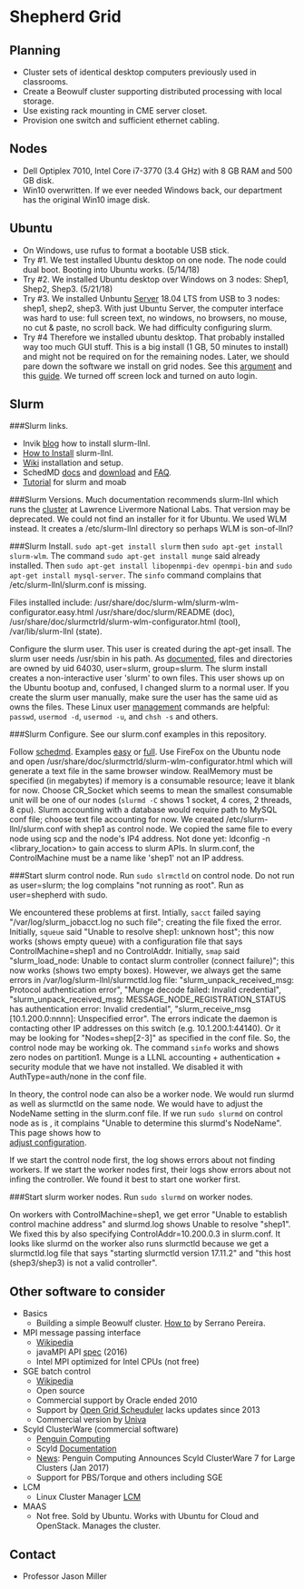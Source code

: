 # Shepherd Grid

## Planning
* Cluster sets of identical desktop computers previously used in classrooms.
* Create a Beowulf cluster supporting distributed processing with local storage.
* Use existing rack mounting in CME server closet.
* Provision one switch and sufficient ethernet cabling.

## Nodes
* Dell Optiplex 7010, Intel Core i7-3770 (3.4 GHz) with 8 GB RAM and 500 GB disk.
* Win10 overwritten. If we ever needed Windows back, our department has the original Win10 image disk.

## Ubuntu
* On Windows, use rufus to format a bootable USB stick.
* Try #1. 
We test installed Ubuntu desktop on one node.
The node could dual boot. Booting into Ubuntu works. (5/14/18)
* Try #2. 
We installed Ubuntu desktop over Windows on 3 nodes: Shep1, Shep2, Shep3. (5/21/18)
* Try #3.
We installed Unbuntu [Server](https://www.ubuntu.com/download/server) 18.04 LTS from USB to 3 nodes: shep1, shep2, shep3.
With just Ubuntu Server, the computer interface was hard to use: 
full screen text, no windows, no browsers, no mouse, no cut & paste, no scroll back. 
We had difficulty configuring slurm. 
* Try #4
Therefore we installed ubuntu desktop. That probably installed way too much GUI stuff. 
This is a big install (1 GB, 50 minutes to install) and might not be required on for the remaining nodes. 
Later, we should pare down the software we install on grid nodes. 
See this [argument](https://askubuntu.com/questions/53822/how-do-you-run-ubuntu-server-with-a-gui) 
and this [guide](https://help.ubuntu.com/community/ServerGUI).
We turned off screen lock and turned on auto login.

## Slurm

###Slurm links.
* Invik [blog](https://www.invik.xyz/work/Slurm-on-Ubuntu-Trusty/) how to install slurm-llnl.
* [How to Install](https://www.howtoinstall.co/en/ubuntu/trusty/slurm-llnl) slurm-llnl.
* [Wiki](https://wiki.archlinux.org/index.php/Slurm) installation and setup.
* SchedMD [docs](https://slurm.schedmd.com/documentation.html) 
and [download](https://slurm.schedmd.com/download.html)
and [FAQ](https://slurm.schedmd.com/faq.html#cred_invalid).
* [Tutorial](https://computing.llnl.gov/tutorials/moab/) for slurm and moab

###Slurm Versions. 
Much documentation recommends slurm-llnl which runs the [cluster](https://computing.llnl.gov/tutorials/linux_clusters/) at Lawrence Livermore National Labs. That version may be deprecated. We could not find an installer for it for Ubuntu. We used WLM instead. It creates a /etc/slurm-llnl directory so perhaps WLM is son-of-llnl?

###Slurm Install.
```sudo apt-get install slurm```
then ```sudo apt-get install slurm-wlm```.
The command ```sudo apt-get install munge``` said already installed.
Then ```sudo apt-get install libopenmpi-dev openmpi-bin```
and ```sudo apt-get install mysql-server```.
The ```sinfo``` command complains that /etc/slurm-llnl/slurm.conf is missing.

Files installed include: 
/usr/share/doc/slurm-wlm/slurm-wlm-configurator.easy.html
/usr/share/doc/slurm/README (doc), 
/usr/share/doc/slurmctrld/slurm-wlm-configurator.html (tool),
/var/lib/slurm-llnl (state).

Configure the slurm user.
This user is created during the apt-get insall.
The slurm user needs /usr/sbin in his path.
As [documented](https://wiki.archlinux.org/index.php/Slurm), 
files and directories are owned by uid 64030, user=slurm, group=slurm.
The slurm install creates a non-interactive user 'slurm' to own files.
This user shows up on the Ubuntu bootup and, confused, I changed slurm to a normal user.
If you create the slurm user manually, make sure the user has the same uid as owns the files.
These Linux user 
[management](http://www.comptechdoc.org/os/linux/usersguide/linux_ugusers.html)
commands are helpful:
```passwd```, ```usermod -d```, ```usermod -u```, and ```chsh -s``` and others.

###Slurm Configure.
See our slurm.conf examples in this repository.

Follow [schedmd](https://slurm.schedmd.com/slurm.conf.html).
Examples [easy](https://slurm.schedmd.com/configurator.easy.html) or [full](https://slurm.schedmd.com/configurator.html).
Use FireFox on the Ubuntu node and open
/usr/share/doc/slurmctrld/slurm-wlm-configurator.html
which will generate a text file in the same browser window.
RealMemory must be specified (in megabytes) if memory is a consumable resource; leave it blank for now.
Choose CR_Socket which seems to mean the smallest consumable unit will be one of our nodes
(```slurmd -C``` shows 1 socket, 4 cores, 2 threads, 8 cpu).
Slurm accounting with a database would require path to MySQL conf file; choose text file accounting for now.
We created /etc/slurm-llnl/slurm.conf with shep1 as control node.
We copied the same file to every node using scp and the node's IP4 address.
Not done yet: ldconfig -n <library_location> to gain access to slurm APIs.
In slurm.conf, the ControlMachine must be a name like 'shep1' not an IP address.

###Start slurm control node.
Run ```sudo slrmctld``` on control node.
Do not run as user=slurm; the log complains "not running as root".
Run as user=shepherd with sudo.

We encountered these problems at first.
Intially, ```sacct``` failed saying "/var/log/slurm_jobacct.log no such file"; 
creating the file fixed the error.
Initially, ```squeue``` said "Unable to resolve shep1: unknown host";
this now works (shows empty queue) with a configuration file that says ControlMachine=shep1 and no ControlAddr.
Initially, ```smap``` said "slurm_load_node: Unable to contact slurm controller (connect failure)";
this now works (shows two empty boxes).
However, we always get the same errors in /var/log/slurm-llnl/slurmctld.log file:
"slurm_unpack_received_msg: Protocol authentication error", 
"Munge decode failed: Invalid credential",
"slurm_unpack_received_msg: MESSAGE_NODE_REGISTRATION_STATUS has authentication error: Invalid credential",
"slurm_receive_msg \[10.1.200.0:nnnn]: Unspecified error".
The errors indicate the daemon is contacting other IP addresses on this switch (e.g. 10.1.200.1:44140).
Or it may be looking for "Nodes=shep\[2-3]" as specified in the conf file.
So, the control node may be working ok.
The command ```sinfo``` works and shows zero nodes on partition1.
Munge is a LLNL accounting + authentication + security module that we have not installed.
We disabled it with AuthType=auth/none in the conf file.

In theory, the control node can also be a worker node.
We would run slurmd as well as slurmctld on the same node.
We would have to adjust the NodeName setting in the slurm.conf file.
If we run ```sudo slurmd``` on control node as is , it complains "Unable to determine this slurmd's NodeName".
This page shows how to  
[adjust configuration](https://www.mail-archive.com/slurm-dev@schedmd.com/msg10758.html).

If we start the control node first, the log shows errors about not finding workers.
If we start the worker nodes first, their logs show errors about not infing the controller.
We found it best to start one worker first.

###Start slurm worker nodes.
Run ```sudo slurmd``` on worker nodes.

On workers with ControlMachine=shep1, we get error "Unable to establish control machine address"
and slurmd.log shows Unable to resolve "shep1".
We fixed this by also specifying ControlAddr=10.200.0.3 in slurm.conf.
It looks like slurmd on the worker also runs slurmctld 
because we get a slurmctld.log file that says "starting slurmctld version 17.11.2"
and "this host (shep3/shep3) is not a valid controller".

## Other software to consider
* Basics
    * Building a simple Beowulf cluster. [How to](https://www-users.cs.york.ac.uk/~mjf/pi_cluster/src/Building_a_simple_Beowulf_cluster.html) by Serrano Pereira.
* MPI message passing interface
    * [Wikipedia](https://en.wikipedia.org/wiki/Message_Passing_Interface)
    * javaMPI API [spec](https://www.open-mpi.org/papers/mpi-java-spec/) (2016)
    * Intel MPI optimized for Intel CPUs (not free)
* SGE batch control
    * [Wikipedia](https://en.wikipedia.org/wiki/Oracle_Grid_Engine)
    * Open source
    * Commercial support by Oracle ended 2010
    * Support by [Open Grid Scheuduler](http://gridscheduler.sourceforge.net/) lacks updates since 2013
    * Commercial version by [Univa](http://www.univa.com/products/)
* Scyld ClusterWare (commercial software)
    * [Penguin Computing](https://www.penguincomputing.com/support/documentation/)
    * Scyld [Documentation](https://www.penguincomputing.com/documentation/scyld-clusterware/7/admin-guide/index.html)
    * [News](http://www.dataversity.net/penguin-computing-announces-scyld-clusterware-7-large-clusters/): Penguin Computing Announces Scyld ClusterWare 7 for Large Clusters (Jan 2017)
    * Support for PBS/Torque and others including SGE
* LCM
    * Linux Cluster Manager [LCM](http://linuxcm.sourceforge.net/)
* MAAS
    * Not free. Sold by Ubuntu. Works with Ubuntu for Cloud and OpenStack. Manages the cluster.

## Contact
* Professor Jason Miller

